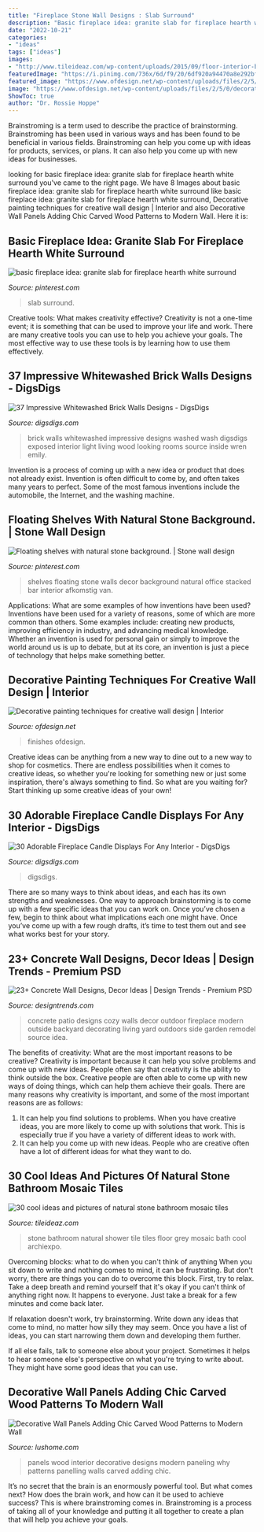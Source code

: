 ```yaml
---
title: "Fireplace Stone Wall Designs : Slab Surround"
description: "Basic fireplace idea: granite slab for fireplace hearth white surround"
date: "2022-10-21"
categories:
- "ideas"
tags: ["ideas"]
images:
- "http://www.tileideaz.com/wp-content/uploads/2015/09/floor-interior-bathroom-decoration-furniture-cool-grey-natural-stone-for-shower-tile-wall-and-frameless-glass-shower-door-along-with-wall-mounted-chrome-shower-head-and-white-wooden-bath-vanity-moder.jpg"
featuredImage: "https://i.pinimg.com/736x/6d/f9/20/6df920a94470a8e292bfb53740f40b98.jpg"
featured_image: "https://www.ofdesign.net/wp-content/uploads/files/2/5/0/decorative-painting-techniques-for-creative-wall-design-17-250.jpg"
image: "https://www.ofdesign.net/wp-content/uploads/files/2/5/0/decorative-painting-techniques-for-creative-wall-design-17-250.jpg"
ShowToc: true
author: "Dr. Rossie Hoppe"
---
```



Brainstroming is a term used to describe the practice of brainstorming. Brainstroming has been used in various ways and has been found to be beneficial in various fields. Brainstroming can help you come up with ideas for products, services, or plans. It can also help you come up with new ideas for businesses.

	

		
looking for basic fireplace idea: granite slab for fireplace hearth white surround you've came to the right page. We have 8 Images about basic fireplace idea: granite slab for fireplace hearth white surround like basic fireplace idea: granite slab for fireplace hearth white surround, Decorative painting techniques for creative wall design | Interior and also Decorative Wall Panels Adding Chic Carved Wood Patterns to Modern Wall. Here it is:
		
    
## Basic Fireplace Idea: Granite Slab For Fireplace Hearth White Surround

<img loading=lazy src="https://i.pinimg.com/736x/fe/67/ed/fe67ed95391570bf790d97ccf73fed67.jpg" onerror="this.onerror=null;this.src='https://tse1.mm.bing.net/th?id=OIP.n7oDC2J1TVyuKvgVtUQqDgHaLH&amp;pid=15.1';" alt="basic fireplace idea: granite slab for fireplace hearth white surround">

_Source: pinterest.com_

>slab surround. 

	

Creative tools: What makes creativity effective?
Creativity is not a one-time event; it is something that can be used to improve your life and work. There are many creative tools you can use to help you achieve your goals. The most effective way to use these tools is by learning how to use them effectively.

    
## 37 Impressive Whitewashed Brick Walls Designs - DigsDigs

<img loading=lazy src="http://www.digsdigs.com/photos/impressive-white-wash-brick-walls-designs-29-554x831.jpg" onerror="this.onerror=null;this.src='https://tse2.mm.bing.net/th?id=OIP.5w17TixMQSgc1bQ2pSIAIQHaLH&amp;pid=15.1';" alt="37 Impressive Whitewashed Brick Walls Designs - DigsDigs">

_Source: digsdigs.com_

>brick walls whitewashed impressive designs washed wash digsdigs exposed interior light living wood looking rooms source inside wren emily. 

	

Invention is a process of coming up with a new idea or product that does not already exist. Invention is often difficult to come by, and often takes many years to perfect. Some of the most famous inventions include the automobile, the Internet, and the washing machine.

    
## Floating Shelves With Natural Stone Background. | Stone Wall Design

<img loading=lazy src="https://i.pinimg.com/736x/6d/f9/20/6df920a94470a8e292bfb53740f40b98.jpg" onerror="this.onerror=null;this.src='https://tse3.mm.bing.net/th?id=OIP.PQ40Meua0rBIm2z4vxEUbgHaNU&amp;pid=15.1';" alt="Floating shelves with natural stone background. | Stone wall design">

_Source: pinterest.com_

>shelves floating stone walls decor background natural office stacked bar interior afkomstig van. 

	

Applications: What are some examples of how inventions have been used?
Inventions have been used for a variety of reasons, some of which are more common than others. Some examples include: creating new products, improving efficiency in industry, and advancing medical knowledge. Whether an invention is used for personal gain or simply to improve the world around us is up to debate, but at its core, an invention is just a piece of technology that helps make something better.

    
## Decorative Painting Techniques For Creative Wall Design | Interior

<img loading=lazy src="https://www.ofdesign.net/wp-content/uploads/files/2/5/0/decorative-painting-techniques-for-creative-wall-design-17-250.jpg" onerror="this.onerror=null;this.src='https://tse4.mm.bing.net/th?id=OIP.yQxLJ1GGwyUvOiPGEgW2cAHaNA&amp;pid=15.1';" alt="Decorative painting techniques for creative wall design | Interior">

_Source: ofdesign.net_

>finishes ofdesign. 

	

Creative ideas can be anything from a new way to dine out to a new way to shop for cosmetics. There are endless possibilities when it comes to creative ideas, so whether you're looking for something new or just some inspiration, there's always something to find. So what are you waiting for? Start thinking up some creative ideas of your own!

    
## 30 Adorable Fireplace Candle Displays For Any Interior - DigsDigs

<img loading=lazy src="https://www.digsdigs.com/photos/adorable-fireplace-candle-displays-for-any-interior-16.jpg" onerror="this.onerror=null;this.src='https://tse4.mm.bing.net/th?id=OIP.Y8P_nMRd-TeYZiFbyhg7XwHaKh&amp;pid=15.1';" alt="30 Adorable Fireplace Candle Displays For Any Interior - DigsDigs">

_Source: digsdigs.com_

>digsdigs. 

	

There are so many ways to think about ideas, and each has its own strengths and weaknesses. One way to approach brainstorming is to come up with a few specific ideas that you can work on. Once you’ve chosen a few, begin to think about what implications each one might have. Once you’ve come up with a few rough drafts, it’s time to test them out and see what works best for your story.

    
## 23+ Concrete Wall Designs, Decor Ideas | Design Trends - Premium PSD

<img loading=lazy src="https://images.designtrends.com/wp-content/uploads/2016/03/21110335/Cozy-Patio-Concrete-Wall.jpeg" onerror="this.onerror=null;this.src='https://tse1.mm.bing.net/th?id=OIP.A515RlTHqqZHNI_WF7hOCwHaLG&amp;pid=15.1';" alt="23+ Concrete Wall Designs, Decor Ideas | Design Trends - Premium PSD">

_Source: designtrends.com_

>concrete patio designs cozy walls decor outdoor fireplace modern outside backyard decorating living yard outdoors side garden remodel source idea. 

	

The benefits of creativity: What are the most important reasons to be creative?
Creativity is important because it can help you solve problems and come up with new ideas. People often say that creativity is the ability to think outside the box. Creative people are often able to come up with new ways of doing things, which can help them achieve their goals. There are many reasons why creativity is important, and some of the most important reasons are as follows: 
1) It can help you find solutions to problems. When you have creative ideas, you are more likely to come up with solutions that work. This is especially true if you have a variety of different ideas to work with. 
2) It can help you come up with new ideas. People who are creative often have a lot of different ideas for what they want to do.

    
## 30 Cool Ideas And Pictures Of Natural Stone Bathroom Mosaic Tiles

<img loading=lazy src="http://www.tileideaz.com/wp-content/uploads/2015/09/floor-interior-bathroom-decoration-furniture-cool-grey-natural-stone-for-shower-tile-wall-and-frameless-glass-shower-door-along-with-wall-mounted-chrome-shower-head-and-white-wooden-bath-vanity-moder.jpg" onerror="this.onerror=null;this.src='https://tse3.mm.bing.net/th?id=OIP.FGlnd-ofsB61nFmNU0_ImAHaLG&amp;pid=15.1';" alt="30 cool ideas and pictures of natural stone bathroom mosaic tiles">

_Source: tileideaz.com_

>stone bathroom natural shower tile tiles floor grey mosaic bath cool archiexpo. 

	

Overcoming blocks: what to do when you can't think of anything
When you sit down to write and nothing comes to mind, it can be frustrating. But don't worry, there are things you can do to overcome this block.
First, try to relax. Take a deep breath and remind yourself that it's okay if you can't think of anything right now. It happens to everyone. Just take a break for a few minutes and come back later.

If relaxation doesn't work, try brainstorming. Write down any ideas that come to mind, no matter how silly they may seem. Once you have a list of ideas, you can start narrowing them down and developing them further.

If all else fails, talk to someone else about your project. Sometimes it helps to hear someone else's perspective on what you're trying to write about. They might have some good ideas that you can use.

    
## Decorative Wall Panels Adding Chic Carved Wood Patterns To Modern Wall

<img loading=lazy src="https://www.lushome.com/wp-content/uploads/2013/08/wood-wall-panels-interior-design-trends-10.jpg" onerror="this.onerror=null;this.src='https://tse3.mm.bing.net/th?id=OIP.AQfQQ3YTnUJHoLxrY2k_SgHaFL&amp;pid=15.1';" alt="Decorative Wall Panels Adding Chic Carved Wood Patterns to Modern Wall">

_Source: lushome.com_

>panels wood interior decorative designs modern paneling why patterns panelling walls carved adding chic. 

	

It’s no secret that the brain is an enormously powerful tool. But what comes next? How does the brain work, and how can it be used to achieve success? This is where brainstroming comes in. Brainstroming is a process of taking all of your knowledge and putting it all together to create a plan that will help you achieve your goals.

